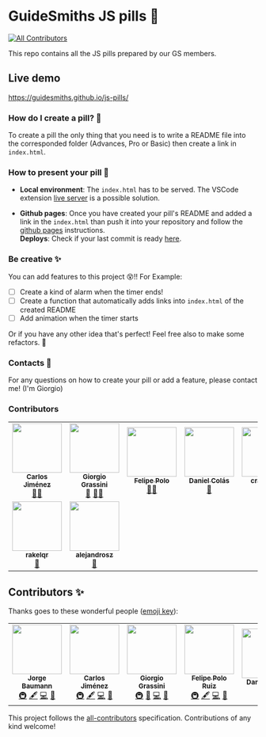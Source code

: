 # GuideSmiths JS pills 💊
<!-- ALL-CONTRIBUTORS-BADGE:START - Do not remove or modify this section -->
[![All Contributors](https://img.shields.io/badge/all_contributors-6-orange.svg?style=flat-square)](#contributors-)
<!-- ALL-CONTRIBUTORS-BADGE:END -->

This repo contains all the JS pills prepared by our GS members.

## Live demo
https://guidesmiths.github.io/js-pills/

### How do I create a pill? 📝

To create a pill the only thing that you need is to write a README file into the corresponded folder (Advances, Pro or Basic) then create a link in `index.html`.

### How to present your pill 🍿

- **Local environment**: The `index.html` has to be served. The VSCode extension [live server](https://marketplace.visualstudio.com/items?itemName=ritwickdey.LiveServer) is a possible solution.

- **Github pages**: Once you have created your pill's README and added a link in the `index.html` than push it into your repository and follow the [github pages](https://docs.github.com/es/github/working-with-github-pages/about-github-pages) instructions.  
**Deploys**: Check if your last commit is ready [here](https://github.com/guidesmiths/js-pills/deployments). 

### Be creative ✨

You can add features to this project 😵!! For Example: 
- [ ] Create a kind of alarm when the timer ends! 
- [ ] Create a function that automatically adds links into `index.html` of the created README 
- [ ] Add animation when the timer starts

Or if you have any other idea that's perfect! Feel free also to make some refactors. 😬

### Contacts 📨

For any questions on how to create your pill or add a feature, please contact me! (I'm Giorgio)

### Contributors

<table>
  <tr>
    <td align="center"><a href="https://github.com/Betisman"><img src="https://avatars3.githubusercontent.com/u/11455322?s=460&u=736154a8e3bee1bcee08a74ce0ff5000f5db84ee&v=4" width="100px;" alt=""/><br /><sub><b>Carlos Jiménez</b></sub></a><br /><a href="#maintenance-carlos" title="Maintenance">🚧</a><a href="https://github.com/guidesmiths/js-pills/commits?author=Betisman" title="Documentation">📖</a></td>
    <td align="center"><a href="https://github.com/girgetto"><img src="https://avatars1.githubusercontent.com/u/33903092?s=460&u=788c63bd9d9bc2f49b86250b91196a7e69db029d&v=4" width="100px;" alt=""/><br /><sub><b>Giorgio Grassini</b></sub></a><br /><a href="#design-giorgio" title="Design">🎨</a> <a href="#maintenance-giorgio" title="Maintenance">🚧</a><a href="https://github.com/guidesmiths/js-pills/commits?author=Girgetto" title="Documentation">📖</a></td>
    <td align="center"><a href="https://github.com/feliun"><img src="https://avatars0.githubusercontent.com/u/3338149?s=460&u=c7e0e021f20c8946ee36263345f3a2ef30263809&v=4" width="100px;" alt=""/><br /><sub><b>Felipe Polo</b></sub></a><br /><a href="#maintenance-felipe" title="Maintenance">🚧</a><a href="https://github.com/guidesmiths/js-pills/commits?author=feliun" title="Documentation">📖</a></td>
    <td align="center"><a href="https://github.com/dancol93"><img src="https://avatars0.githubusercontent.com/u/16827815?s=460&v=4" width="100px;" alt=""/><br /><sub><b>Daniel Colás</b></sub></a><br /><a href="https://github.com/guidesmiths/js-pills/commits?author=dancol93" title="Documentation">📖</a>
    <td align="center"><a href="https://github.com/crackvine"><img src="https://avatars3.githubusercontent.com/u/60526114?s=460&v=4" width="100px;" alt=""/><br /><sub><b>crackvine</b></sub></a><br /><a href="https://github.com/guidesmiths/js-pills/commits?author=crackvine" title="Documentation">📖</a></td>
  </tr>
  <tr>
    <td align="center"><a href="https://github.com/rakelqr"><img src="https://avatars3.githubusercontent.com/u/48944173?s=120&v=4" width="100px;" alt=""/><br /><sub><b>rakelqr</b></sub></a><br /><a href="https://github.com/guidesmiths/js-pills/commits?author=rakelqr" title="Documentation">📖</a></td>
    <td align="center"><a href="https://github.com/alejandrosz"><img src="https://avatars1.githubusercontent.com/u/55948481?s=460&u=cdcc6f2e6c19e6d25c1788f9e1fab78675ca214a&v=4" width="100px;" alt=""/><br /><sub><b>alejandrosz</b></sub></a><br /><a href="https://github.com/guidesmiths/js-pills/commits?author=alejandrosz" title="Documentation">📖</a></td>
  </tr>
</table>

## Contributors ✨

Thanks goes to these wonderful people ([emoji key](https://allcontributors.org/docs/en/emoji-key)):

<!-- ALL-CONTRIBUTORS-LIST:START - Do not remove or modify this section -->
<!-- prettier-ignore-start -->
<!-- markdownlint-disable -->
<table>
  <tr>
    <td align="center"><a href="https://instagram.com/baumannzone"><img src="https://avatars0.githubusercontent.com/u/5422102?v=4" width="100px;" alt=""/><br /><sub><b>Jorge Baumann</b></sub></a><br /><a href="#infra-baumannzone" title="Infrastructure (Hosting, Build-Tools, etc)">🚇</a> <a href="#content-baumannzone" title="Content">🖋</a> <a href="https://github.com/guidesmiths/js-pills/commits?author=baumannzone" title="Code">💻</a> <a href="#maintenance-baumannzone" title="Maintenance">🚧</a></td>
    <td align="center"><a href="https://github.com/Betisman"><img src="https://avatars0.githubusercontent.com/u/11455322?v=4" width="100px;" alt=""/><br /><sub><b>Carlos Jiménez</b></sub></a><br /><a href="#infra-Betisman" title="Infrastructure (Hosting, Build-Tools, etc)">🚇</a> <a href="#content-Betisman" title="Content">🖋</a> <a href="https://github.com/guidesmiths/js-pills/commits?author=Betisman" title="Code">💻</a> <a href="#maintenance-Betisman" title="Maintenance">🚧</a></td>
    <td align="center"><a href="http://girgetto.github.io/portfolio/"><img src="https://avatars0.githubusercontent.com/u/33903092?v=4" width="100px;" alt=""/><br /><sub><b>Giorgio Grassini</b></sub></a><br /><a href="#infra-Girgetto" title="Infrastructure (Hosting, Build-Tools, etc)">🚇</a> <a href="#design-Girgetto" title="Design">🎨</a> <a href="https://github.com/guidesmiths/js-pills/commits?author=Girgetto" title="Code">💻</a> <a href="#maintenance-Girgetto" title="Maintenance">🚧</a></td>
    <td align="center"><a href="http://www.guidesmiths.com"><img src="https://avatars2.githubusercontent.com/u/3338149?v=4" width="100px;" alt=""/><br /><sub><b>Felipe Polo Ruiz</b></sub></a><br /><a href="#infra-feliun" title="Infrastructure (Hosting, Build-Tools, etc)">🚇</a> <a href="#content-feliun" title="Content">🖋</a> <a href="https://github.com/guidesmiths/js-pills/commits?author=feliun" title="Code">💻</a> <a href="#maintenance-feliun" title="Maintenance">🚧</a></td>
    <td align="center"><a href="https://github.com/dancol93"><img src="https://avatars1.githubusercontent.com/u/16827815?v=4" width="100px;" alt=""/><br /><sub><b>Daniel Colás</b></sub></a><br /><a href="https://github.com/guidesmiths/js-pills/commits?author=dancol93" title="Code">💻</a> <a href="https://github.com/guidesmiths/js-pills/commits?author=dancol93" title="Documentation">📖</a></td>
    <td align="center"><a href="https://github.com/rakelqr"><img src="https://avatars2.githubusercontent.com/u/48944173?v=4" width="100px;" alt=""/><br /><sub><b>Raquel Q Rodríguez</b></sub></a><br /><a href="https://github.com/guidesmiths/js-pills/commits?author=rakelqr" title="Code">💻</a> <a href="https://github.com/guidesmiths/js-pills/commits?author=rakelqr" title="Documentation">📖</a></td>
  </tr>
</table>

<!-- markdownlint-enable -->
<!-- prettier-ignore-end -->
<!-- ALL-CONTRIBUTORS-LIST:END -->

This project follows the [all-contributors](https://github.com/all-contributors/all-contributors) specification. Contributions of any kind welcome!